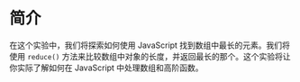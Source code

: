 # 简介

在这个实验中，我们将探索如何使用 JavaScript 找到数组中最长的元素。我们将使用 `reduce()` 方法来比较数组中对象的长度，并返回最长的那个。这个实验将让你实际了解如何在 JavaScript 中处理数组和高阶函数。
